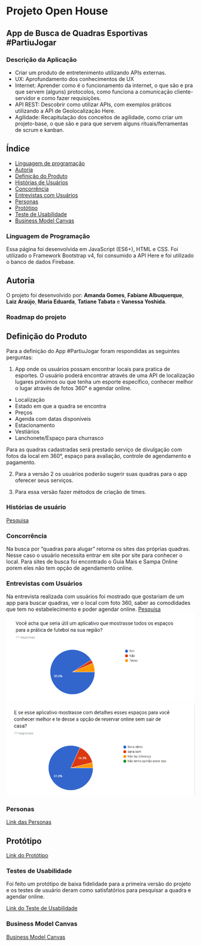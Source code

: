 # Projeto Open House
## App de Busca de Quadras Esportivas #PartiuJogar

### Descrição da Aplicação
* Criar um produto de entretenimento utilizando APIs externas.
* UX: Aprofundamento dos conhecimentos de UX
* Internet: Aprender como é o funcionamento da internet, o que são e pra que servem (alguns) protocolos, como funciona a comunicação cliente-servidor e como fazer requisições.
* API REST: Descobrir como utilizar APIs, com exemplos práticos utilizando a API de Geolocalização Here. 
* Agilidade: Recapitulação dos conceitos de agilidade, como criar um projeto-base, o que são e para que servem alguns rituais/ferramentas de scrum e kanban.


## Índice

* [Linguagem de programação](#Linguagem-de-programação)
* [Autoria](#Autoria)
* [Definição do Produto](#Definição-do-produto)
* [Histórias de Usuários](#Histórias-de-Usuários)
* [Concorrência](#Concorrência)
* [Entrevistas com Usuários](#Entrevistas-com-Usuários)
* [Personas](#Personas)
* [Protótipo](#Protótipo)
* [Teste de Usabilidade](#Teste-de-usabilidade)
* [Business Model Canvas](#Business-Model-Canvas)


### Linguagem de Programação
Essa página foi desenvolvida em JavaScript (ES6+), HTML e CSS.
Foi utilizado o Framework Bootstrap v4, foi consumido a API Here e foi utilizado o banco de dados Firebase.


## Autoria
O projeto foi desenvolvido por: **Amanda Gomes**, **Fabiane Albuquerque**, **Laiz Araújo**, **Maria Eduarda**, **Tatiane Tabata** e **Vanessa Yoshida**.


### Roadmap do projeto
## Definição do Produto
Para a definição do App #PartiuJogar foram respondidas as seguintes perguntas:

1. App onde os usuários possam encontrar locais para pratica de esportes. O usuário poderá encontrar através de uma API de localização lugares próximos ou que tenha um esporte específico, conhecer melhor o lugar através de fotos 360° e agendar online.
* Localização
* Estado em que a quadra se encontra
* Preços
* Agenda com datas disponíveis
* Estacionamento
* Vestiários
* Lanchonete/Espaço para churrasco

Para as quadras cadastradas será prestado serviço de divulgação com fotos da local em 360°, espaço para avaliação, controle de agendamento e pagamento. 

2. Para a versão 2 os usuários poderão sugerir suas quadras para o app oferecer seus serviços.

3. Para essa versão fazer métodos de criação de times.


### Histórias de usuário
[Pesquisa](https://drive.google.com/file/d/1_itpfioPYtlCzApJET9rtqVor4NtMgkr/view?usp=sharing)


### Concorrência
Na busca por “quadras para alugar” retorna os sites das próprias quadras. Nesse caso o usuário necessita entrar em site por site para conhecer o local.
Para sites de busca foi encontrado o Guia Mais e Sampa Online porem eles não tem opção de agendamento online.


### Entrevistas com Usuários
Na entrevista realizada com usuários foi mostrado que gostariam de um app para buscar quadras, ver o local com foto 360, saber as comodidades que tem no estabelecimento e poder agendar online.
[Pesquisa](https://docs.google.com/forms/d/e/1FAIpQLSdNR0QVOVZQO2rQiDewZl7AqkBtdxUucZGncY8ZsVqKxOrDWQ/viewform)
![Pesquisa](public/assets/img/pesquisa1.jpg)
![Pesquisa](public/assets/img/pesquisa2.jpg)


### Personas
[Link das Personas](https://docs.google.com/document/d/19DyEV91pZXRt7bac0e5ksczo1137NNXxZwSPdtOLdY8/edit)


## Protótipo
[Link do Protótipo](https://xd.adobe.com/view/a492e102-86c5-49ab-7b8f-bacf65139054-d2a3/?fullscreen)


### Testes de Usabilidade
Foi feito um protótipo de baixa fidelidade para a primeira versão do projeto e os testes de usuário deram como satisfatórios para pesquisar a quadra e agendar online.

[Link do Teste de Usabilidade](https://xd.adobe.com/view/a492e102-86c5-49ab-7b8f-bacf65139054-d2a3/?fullscreen)


### Business Model Canvas
[Business Model Canvas](https://canvanizer.com/canvas/wk5XSOxgCVI6F)
